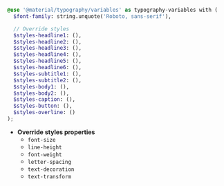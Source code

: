 ```scss
@use '@material/typography/variables' as typography-variables with (
  $font-family: string.unquote('Roboto, sans-serif'),

  // Override styles
  $styles-headline1: (),
  $styles-headline2: (),
  $styles-headline3: (),
  $styles-headline4: (),
  $styles-headline5: (),
  $styles-headline6: (),
  $styles-subtitle1: (),
  $styles-subtitle2: (),
  $styles-body1: (),
  $styles-body2: (),
  $styles-caption: (),
  $styles-button: (),
  $styles-overline: ()
);
```

- **Override styles properties**
  - `font-size`
  - `line-height`
  - `font-weight`
  - `letter-spacing`
  - `text-decoration`
  - `text-transform`
